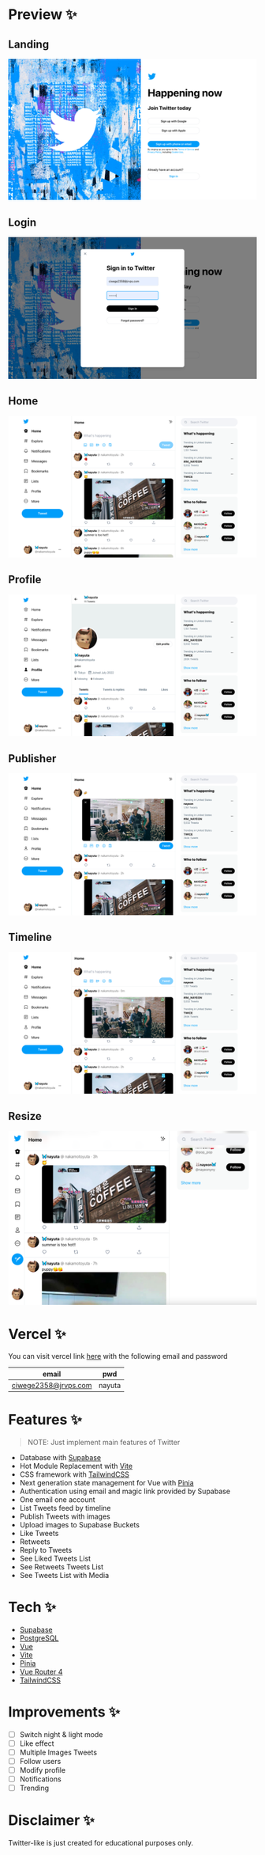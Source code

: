 # Preview ✨

## Landing
![preview](.github/assets/screenshot1.jpg)

## Login
![preview](.github/assets/screenshot2.jpg)

## Home
![preview](.github/assets/screenshot3.jpg)

## Profile
![preview](.github/assets/screenshot4.jpg)

## Publisher
![preview](.github/assets/screenshot5.jpg)

## Timeline
![preview](.github/assets/screenshot6.jpg)

## Resize
![preview](.github/assets/screenshot7.jpg)

# Vercel ✨
You can visit vercel link [here](https://twitter-like-jet.vercel.app) with the following email and password


| email | pwd |
| ------ | ------ |
| ciwege2358@jrvps.com | nayuta |

# Features ✨

> NOTE: Just implement main features of Twitter

- Database with [Supabase](https://github.com/supabase)
- Hot Module Replacement with [Vite](https://vitejs.dev/)
- CSS framework with [TailwindCSS](http://tailwindcs.com/)
- Next generation state management for Vue with [Pinia](https://pinia.vuejs.org/)
- Authentication using email and magic link provided by Supabase
- One email one account
- List Tweets feed by timeline
- Publish Tweets with images
- Upload images to Supabase Buckets
- Like Tweets
- Retweets
- Reply to Tweets
- See Liked Tweets List
- See Retweets Tweets List
- See Tweets List with Media

# Tech ✨

- [Supabase](https://github.com/supabase)
- [PostgreSQL](https://www.postgresql.org/)
- [Vue](https://v3.vuejs.org/)
- [Vite](https://vitejs.dev/)
- [Pinia](https://pinia.vuejs.org/)
- [Vue Router 4](https://next.router.vuejs.org)
- [TailwindCSS](http://tailwindcs.com/)

# Improvements ✨

- [ ] Switch night & light mode
- [ ] Like effect
- [ ] Multiple Images Tweets
- [ ] Follow users 
- [ ] Modify profile
- [ ] Notifications
- [ ] Trending

# Disclaimer ✨

Twitter-like is just created for educational purposes only.
